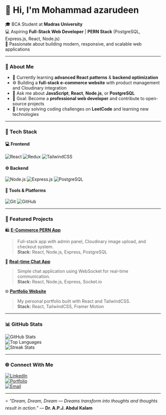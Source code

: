 # 👋 Hi, I'm Mohammad azarudeen 

🎓 BCA Student at **Madras University**  
💻 Aspiring **Full-Stack Web Developer** | **PERN Stack** (PostgreSQL, Express.js, React, Node.js)  
🚀 Passionate about building modern, responsive, and scalable web applications  

---

### 🧠 About Me  
- 🌱 Currently learning **advanced React patterns** & **backend optimization**  
- ⚙️ Building a **full-stack e-commerce website** with product management and Cloudinary integration  
- 💬 Ask me about **JavaScript**, **React**, **Node.js**, or **PostgreSQL**  
- 🎯 Goal: Become a **professional web developer** and contribute to open-source projects  
- 🧩 I enjoy solving coding challenges on **LeetCode** and learning new technologies  

---

### 🧰 Tech Stack  

#### 💻 Frontend  
![React](https://img.shields.io/badge/React-20232A?style=for-the-badge&logo=react&logoColor=61DAFB)
![Redux](https://img.shields.io/badge/Redux-593D88?style=for-the-badge&logo=redux&logoColor=white)
![TailwindCSS](https://img.shields.io/badge/TailwindCSS-38B2AC?style=for-the-badge&logo=tailwindcss&logoColor=white)

#### ⚙️ Backend  
![Node.js](https://img.shields.io/badge/Node.js-339933?style=for-the-badge&logo=nodedotjs&logoColor=white)
![Express.js](https://img.shields.io/badge/Express.js-404D59?style=for-the-badge)
![PostgreSQL](https://img.shields.io/badge/PostgreSQL-316192?style=for-the-badge&logo=postgresql&logoColor=white)

#### 🧩 Tools & Platforms  
![Git](https://img.shields.io/badge/Git-F05032?style=for-the-badge&logo=git&logoColor=white)
![GitHub](https://img.shields.io/badge/GitHub-100000?style=for-the-badge&logo=github&logoColor=white)
<!--![Cloudinary](https://img.shields.io/badge/Cloudinary-3448C5?style=for-the-badge&logo=cloudinary&logoColor=white)
![Render](https://img.shields.io/badge/Render-46E3B7?style=for-the-badge&logo=render&logoColor=white)-->

---

### 🚀 Featured Projects  

🛍️ **[E-Commerce PERN App](https://github.com/yourusername/pern-ecommerce)**  
> Full-stack app with admin panel, Cloudinary image upload, and checkout system.  
**Stack:** React, Node.js, Express, PostgreSQL  

💬 **[Real-time Chat App](https://github.com/yourusername/chat-app)**  
> Simple chat application using WebSocket for real-time communication.  
**Stack:** React, Node.js, Express, Socket.io  

🌐 **[Portfolio Website](https://github.com/yourusername/portfolio)**  
> My personal portfolio built with React and TailwindCSS.  
**Stack:** React, TailwindCSS, Framer Motion  

---

### 📊 GitHub Stats  

![GitHub Stats](https://github-readme-stats.vercel.app/api?username=yourusername&show_icons=true&theme=tokyonight)  
![Top Languages](https://github-readme-stats.vercel.app/api/top-langs/?username=yourusername&layout=compact&theme=tokyonight)  
![Streak Stats](https://streak-stats.demolab.com?user=Mohammadazarudeen&theme=tokyonight&date_format=M%20j%5B%2C%20Y%5D)

---

### 🌐 Connect With Me  
[![LinkedIn](https://img.shields.io/badge/LinkedIn-0077B5?style=for-the-badge&logo=linkedin&logoColor=white)](https://www.linkedin.com/in/your-linkedin-profile)  
[![Portfolio](https://img.shields.io/badge/Portfolio-000000?style=for-the-badge&logo=react&logoColor=white)](https://yourportfolio.vercel.app)  
[![Email](https://img.shields.io/badge/Email-D14836?style=for-the-badge&logo=gmail&logoColor=white)](mailto:mohammadazarudeenj@gmail.com)

---

⭐ *“Dream, Dream, Dream — Dreams transform into thoughts and thoughts result in action.”* — **Dr. A.P.J. Abdul Kalam**
